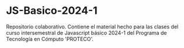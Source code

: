 # JS-Basico-2024-1
Repositorio colaborativo. Contiene el material hecho para las clases del curso intersemestral de Javascript básico 2024-1 del Programa de Tecnología en Cómputo 'PROTECO'.

